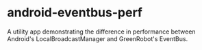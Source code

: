 # android-eventbus-perf

A utility app demonstrating the difference in performance between Android's LocalBroadcastManager and GreenRobot's EventBus.
